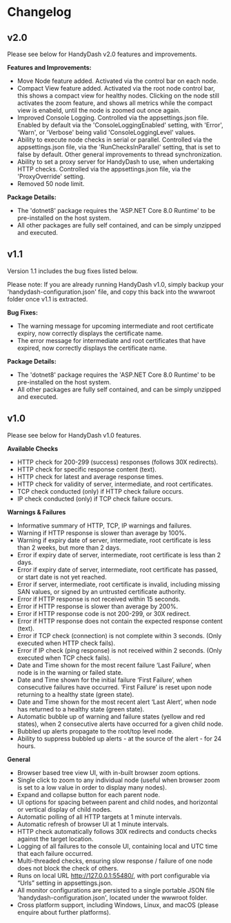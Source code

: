 # Changelog

## v2.0

Please see below for HandyDash v2.0 features and improvements.

**Features and Improvements:**
- Move Node feature added. Activated via the control bar on each node.
- Compact View feature added. Activated via the root node control bar, this shows a compact view for healthy nodes. Clicking on the node still activates the zoom feature, and shows all metrics while the compact view is enabeld, until the node is zoomed out once again.
- Improved Console Logging. Controlled via the appsettings.json file. Enabled by default via the 'ConsoleLoggingEnabled' setting, with 'Error', 'Warn', or 'Verbose' being valid 'ConsoleLoggingLevel' values.
- Ability to execute node checks in serial or parallel. Controlled via the appsettings.json file, via the 'RunChecksInParallel' setting, that is set to false by default. Other general improvements to thread synchronization.
- Ability to set a proxy server for HandyDash to use, when undertaking HTTP checks. Controlled via the appsettings.json file, via the 'ProxyOverride' setting.
- Removed 50 node limit.

**Package Details:**
- The 'dotnet8' package requires the 'ASP.NET Core 8.0 Runtime' to be pre-installed on the host system. 
- All other packages are fully self contained, and can be simply unzipped and executed.

## v1.1

Version 1.1 includes the bug fixes listed below.

Please note: If you are already running HandyDash v1.0, simply backup your 'handydash-configuration.json' file, and copy this back into the wwwroot folder once v1.1 is extracted.

**Bug Fixes:**

- The warning message for upcoming intermediate and root certificate expiry, now correctly displays the certificate name.
- The error message for intermediate and root certificates that have expired, now correctly displays the certificate name.

**Package Details:**
- The 'dotnet8' package requires the 'ASP.NET Core 8.0 Runtime' to be pre-installed on the host system. 
- All other packages are fully self contained, and can be simply unzipped and executed.

## v1.0

Please see below for HandyDash v1.0 features.

**Available Checks**

- HTTP check for 200-299 (success) responses (follows 30X redirects).
- HTTP check for specific response content (text).
- HTTP check for latest and average response times.
- HTTP check for validity of server, intermediate, and root certificates.
- TCP check conducted (only) if HTTP check failure occurs.
- IP check conducted (only) if TCP check failure occurs.


**Warnings & Failures**

- Informative summary of HTTP, TCP, IP warnings and failures.
- Warning if HTTP response is slower than average by 100%.
- Warning if expiry date of server, intermediate, root certificate is less than 2 weeks, but more than 2 days.
- Error if expiry date of server, intermediate, root certificate is less than 2 days.
- Error if expiry date of server, intermediate, root certificate has passed, or start date is not yet reached.
- Error if server, intermediate, root certificate is invalid, including missing SAN values, or signed by an untrusted certificate authority.
- Error if HTTP response is not received within 15 seconds.
- Error if HTTP response is slower than average by 200%.
- Error if HTTP response code is not 200-299, or 30X redirect.
- Error if HTTP response does not contain the expected response content (text).
- Error if TCP check (connection) is not complete within 3 seconds. (Only executed when HTTP check fails).
- Error if IP check (ping response) is not received within 2 seconds. (Only executed when TCP check fails).
- Date and Time shown for the most recent failure ‘Last Failure’, when node is in the warning or failed state.
- Date and Time shown for the initial failure ‘First Failure’, when consecutive failures have occurred. ‘First Failure’ is reset upon node returning to a healthy state (green state).
- Date and Time shown for the most recent alert ‘Last Alert’, when node has returned to a healthy state (green state).
- Automatic bubble up of warning and failure states (yellow and red states), when 2 consecutive alerts have occurred for a given child node.
- Bubbled up alerts propagate to the root/top level node.
- Ability to suppress bubbled up alerts - at the source of the alert - for 24 hours.

**General**

- Browser based tree view UI, with in-built browser zoom options.
- Single click to zoom to any individual node (useful when browser zoom is set to a low value in order to display many nodes).
- Expand and collapse button for each parent node.
- UI options for spacing between parent and child nodes, and horizontal or vertical display of child nodes.
- Automatic polling of all HTTP targets at 1 minute intervals.
- Automatic refresh of browser UI at 1 minute intervals.
- HTTP check automatically follows 30X redirects and conducts checks against the target location.
- Logging of all failures to the console UI, containing local and UTC time that each failure occurred.
- Multi-threaded checks, ensuring slow response / failure of one node does not block the check of others.
- Runs on local URL http://127.0.0.1:55480/, with port configurable via “Urls” setting in appsettings.json.
- All monitor configurations are persisted to a single portable JSON file 'handydash-configuration.json', located under the wwwroot folder.
- Cross platform support, including Windows, Linux, and macOS (please enquire about further platforms).

